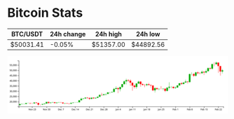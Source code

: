 # Bitcoin Stats

BTC/USDT|24h change|24h high|24h low|
|---|---|---|---|
|$50031.41|-0.05%|$51357.00|$44892.56|

<img src="./chart.svg">
